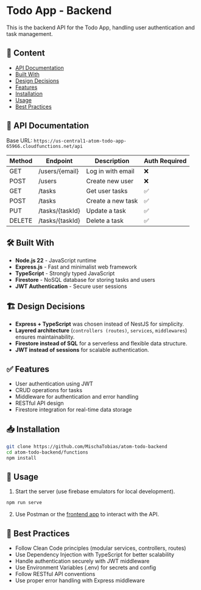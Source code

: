 # Todo App - Backend

This is the backend API for the Todo App, handling user authentication and task management.

## 🚀 Content

- [API Documentation](#-api-documentation)
- [Built With](#-built-with)
- [Design Decisions](#-design-decisions)
- [Features](#-features)
- [Installation](#-installation)
- [Usage](#-usage)
- [Best Practices](#-best-practices)

## 📖 API Documentation

Base URL: `https://us-central1-atom-todo-app-65966.cloudfunctions.net/api`

| Method | Endpoint        | Description       | Auth Required |
| ------ | --------------- | ----------------- | ------------- |
| GET    | /users/{email}  | Log in with email | ❌            |
| POST   | /users          | Create new user   | ❌            |
| GET    | /tasks          | Get user tasks    | ✅            |
| POST   | /tasks          | Create a new task | ✅            |
| PUT    | /tasks/{taskId} | Update a task     | ✅            |
| DELETE | /tasks/{taskId} | Delete a task     | ✅            |

## 🛠 Built With

- **Node.js 22** - JavaScript runtime
- **Express.js** - Fast and minimalist web framework
- **TypeScript** - Strongly typed JavaScript
- **Firestore** - NoSQL database for storing tasks and users
- **JWT Authentication** - Secure user sessions

## 🏗 Design Decisions

- **Express + TypeScript** was chosen instead of NestJS for simplicity.
- **Layered architecture** (`controllers (routes)`, `services`, `middlewares`) ensures maintainability.
- **Firestore instead of SQL** for a serverless and flexible data structure.
- **JWT instead of sessions** for scalable authentication.

## ✅ Features

- User authentication using JWT
- CRUD operations for tasks
- Middleware for authentication and error handling
- RESTful API design
- Firestore integration for real-time data storage

## 📥 Installation

```sh
git clone https://github.com/MischaTobias/atom-todo-backend
cd atom-todo-backend/functions
npm install
```

## 🚀 Usage

1. Start the server (use firebase emulators for local development).

```sh
npm run serve
```

2. Use Postman or the [frontend app](https://github.com/MischaTobias/atom-todo-frontend) to interact with the API.

## 📌 Best Practices

- Follow Clean Code principles (modular services, controllers, routes)
- Use Dependency Injection with TypeScript for better scalability
- Handle authentication securely with JWT middleware
- Use Environment Variables (.env) for secrets and config
- Follow RESTful API conventions
- Use proper error handling with Express middleware
